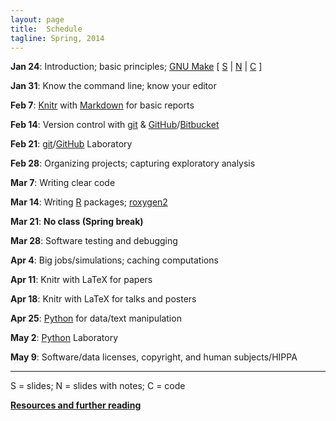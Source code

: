 ```yaml
---
layout: page
title:  Schedule
tagline: Spring, 2014
---
```


**Jan 24**: Introduction; basic principles; [GNU Make](http://www.gnu.org/software/make/)
    \[
    [S](../assets/lectures/01_intro.pdf) |
    [N](../assets/lectures/01_intro_withnotes.pdf) |
    [C](https://github.com/kbroman/Tools4RR/tree/master/Lectures/01_Intro/Examples)
    \]

**Jan 31**: Know the command line; know your editor

**Feb 7**:  [Knitr](http://yihui.name/knitr/) with [Markdown](http://daringfireball.net/projects/markdown/) for basic reports

**Feb 14**: Version control with [git](http://git-scm.com/) & [GitHub](https://github.com/)/[Bitbucket](https://bitbucket.org/)

**Feb 21**: [git](http://git-scm.com)/[GitHub](https://github.com) Laboratory

**Feb 28**: Organizing projects; capturing exploratory analysis

**Mar 7**:  Writing clear code

**Mar 14**: Writing [R](http://www.r-project.org) packages; [roxygen2](https://github.com/yihui/roxygen2)

**Mar 21**: **No class (Spring break)**

**Mar 28**: Software testing and debugging

**Apr 4**:  Big jobs/simulations; caching computations

**Apr 11**: Knitr with LaTeX for papers

**Apr 18**: Knitr with LaTeX for talks and posters

**Apr 25**: [Python](http://www.python.org/) for data/text manipulation

**May 2**:  [Python](http://www.python.org/) Laboratory

**May 9**:  Software/data licenses, copyright, and human subjects/HIPPA

---

S = slides; N = slides with notes; C = code

**[Resources and further reading](resources.html)**

